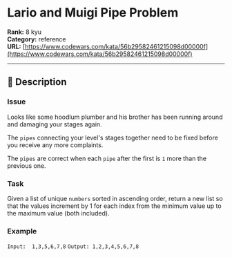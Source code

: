 # Lario and Muigi Pipe Problem

**Rank:** 8 kyu  
**Category:** reference  
**URL:** [https://www.codewars.com/kata/56b29582461215098d00000f](https://www.codewars.com/kata/56b29582461215098d00000f)

---

## 📝 Description

### Issue

Looks like some hoodlum plumber and his brother has been running around and damaging your stages again.

The `pipes` connecting your level's stages together need to be fixed before you receive any more complaints.

The `pipes` are correct when each `pipe` after the first is `1` more than the previous one.

### Task

Given a list of unique `numbers` sorted in ascending order, return a new list so that the values increment by 1 for each index from the minimum value up to the maximum value (both included).

### Example

`Input:  1,3,5,6,7,8`
`Output: 1,2,3,4,5,6,7,8`
